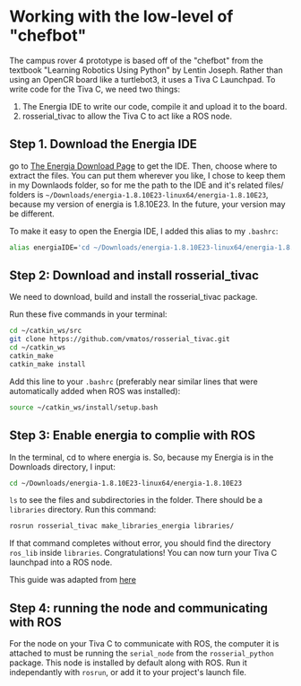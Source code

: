 # Working with the low-level of "chefbot"

The campus rover 4 prototype is based off of the "chefbot" from the textbook "Learning Robotics Using Python" by Lentin Joseph. Rather than using an OpenCR board like a turtlebot3, it uses a Tiva C Launchpad. To write code for the Tiva C, we need two things:

1. The Energia IDE to write our code, compile it and upload it to the board.
2. rosserial_tivac to allow the Tiva C to act like a ROS node.

## Step 1. Download the Energia IDE

go to [The Energia Download Page](https://energia.nu/download/) to get the IDE. Then, choose where to extract the files. You can put them wherever you like, I chose to keep them in my Downlaods folder, so for me the path to the IDE and it's related files/ folders is `~/Downloads/energia-1.8.10E23-linux64/energia-1.8.10E23`, because my version of energia is 1.8.10E23. In the future, your version may be different.

To make it easy to open the Energia IDE, I added this alias to my `.bashrc`:

``` sh
alias energiaIDE='cd ~/Downloads/energia-1.8.10E23-linux64/energia-1.8.10E23 && ./energia'
```

## Step 2: Download and install rosserial_tivac

We need to download, build and install the rosserial_tivac package.

Run these five commands in your terminal:

``` sh
cd ~/catkin_ws/src
git clone https://github.com/vmatos/rosserial_tivac.git
cd ~/catkin_ws
catkin_make
catkin_make install
```

Add this line to your `.bashrc` (preferably near similar lines that were automatically added when ROS was installed):

``` sh
source ~/catkin_ws/install/setup.bash
```

## Step 3: Enable energia to complie with ROS

In the terminal, cd to where energia is. So, because my Energia is in the Downloads directory, I input:

``` sh
cd ~/Downloads/energia-1.8.10E23-linux64/energia-1.8.10E23
```

`ls` to see the files and subdirectories in the folder. There should be a `libraries` directory. Run this command:

``` sh
rosrun rosserial_tivac make_libraries_energia libraries/
```

If that command completes without error, you should find the directory `ros_lib` inside `libraries`. Congratulations! You can now turn your Tiva C launchpad into a ROS node.

This guide was adapted from [here](http://wiki.ros.org/rosserial_tivac/Tutorials/Energia%20Setup)

## Step 4: running the node and communicating with ROS

For the node on your Tiva C to communicate with ROS, the computer it is attached to must be running the `serial_node` from the `rosserial_python` package. This node is installed by default along with ROS. Run it independantly with `rosrun`, or add it to your project's launch file.
